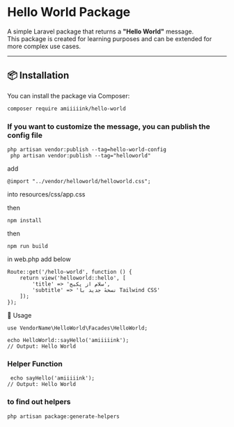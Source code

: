 
# Hello World Package

A simple Laravel package that returns a **"Hello World"** message.  
This package is created for learning purposes and can be extended for more complex use cases.

---

## 📦 Installation

You can install the package via Composer:

```bash
composer require amiiiiink/hello-world
```

### If you want to customize the message, you can publish the config file

```
php artisan vendor:publish --tag=hello-world-config
 php artisan vendor:publish --tag="helloworld"
```


add 
```
@import "../vendor/helloworld/helloworld.css";
```

into resources/css/app.css

then  
```
npm install
```

then
```
npm run build
```
in web.php add below
```
Route::get('/hello-world', function () {
    return view('helloworld::hello', [
        'title' => 'سلام از پکیج',
        'subtitle' => 'نسخهٔ جدید با Tailwind CSS'
    ]);
});
```


🚀 Usage
```
use VendorName\HelloWorld\Facades\HelloWorld;

echo HelloWorld::sayHello('amiiiiink');
// Output: Hello World
```

### Helper Function

```
 echo sayHello('amiiiiink');
// Output: Hello World
```

### to find out helpers
```
php artisan package:generate-helpers
```



